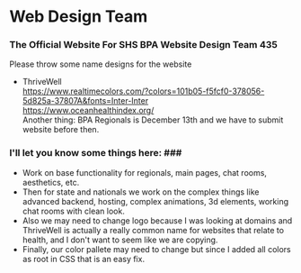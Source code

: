 # **Web Design Team**
### The Official Website For SHS BPA Website Design Team 435 <br>
Please throw some name designs for the website <br>
* ThriveWell <br>
https://www.realtimecolors.com/?colors=101b05-f5fcf0-378056-5d825a-37807A&fonts=Inter-Inter <br>
https://www.oceanhealthindex.org/ <br>
Another thing: BPA Regionals is December 13th and we have to submit website before then.

### I'll let you know some things here:  ### <br>
*  Work on base functionality for regionals, main pages, chat rooms, aesthetics, etc. <br>
* Then for state and nationals we work on the complex things like advanced backend, hosting, complex animations, 3d elements, working chat rooms with clean look. <br>
* Also we may need to change logo because I was looking at domains and ThriveWell is actually a really common name for websites that relate to health, and I don't want to seem like we are copying. <br>
* Finally, our color pallete may need to change but since I added all colors as root in CSS that is an easy fix. <br>
